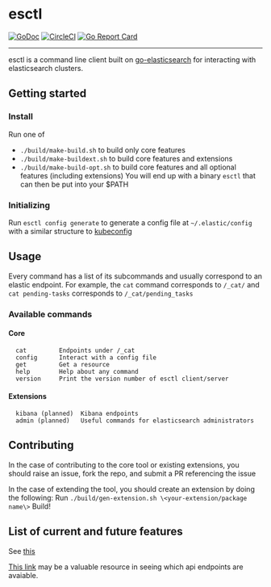 # esctl

[![GoDoc](https://godoc.org/github.com/geoffmore/esctl?status.svg)](http://godoc.org/github.com/geoffmore/esctl)
[![CircleCI](https://circleci.com/gh/geoffmore/esctl.svg?style=svg)](https://circleci.com/gh/geoffmore/esctl)
[![Go Report Card](https://goreportcard.com/badge/github.com/geoffmore/esctl)](https://goreportcard.com/report/github.com/geoffmore/esctl)

----

esctl is a command line client built on [go-elasticsearch](https://github.com/elastic/go-elasticsearch) for interacting with elasticsearch clusters.

## Getting started
### Install
Run one of 
* `./build/make-build.sh` to build only core features
* `./build/make-buildext.sh` to build core features and extensions
* `./build/make-build-opt.sh` to build core features and all optional features
  (including extensions)
You will end up with a binary `esctl` that can then be put into your $PATH
### Initializing
Run `esctl config generate` to generate a config file at `~/.elastic/config` with a similar structure to
[kubeconfig](https://kubernetes.io/docs/concepts/configuration/organize-cluster-access-kubeconfig) 

## Usage
Every command has a list of its subcommands and usually correspond to an elastic
endpoint. For example, the `cat` command corresponds to `/_cat/` and `cat
pending-tasks` corresponds to `/_cat/pending_tasks`

### Available commands
#### Core
```
  cat         Endpoints under /_cat
  config      Interact with a config file
  get         Get a resource
  help        Help about any command
  version     Print the version number of esctl client/server
```
#### Extensions
```
  kibana (planned)  Kibana endpoints
  admin (planned)   Useful commands for elasticsearch administrators
```
## Contributing
In the case of contributing to the core tool or existing extensions, you should
raise an issue,
fork the repo, 
and submit a PR referencing the issue

In the case of extending the tool, you should
create an extension by doing the following:
Run `./build/gen-extension.sh \<your-extension/package name\>`
Build!

## List of current and future features
See [this](TODO.md)

[This link](https://github.com/elastic/elasticsearch/tree/master/rest-api-spec/src/main/resources/rest-api-spec/api) may be a valuable resource in seeing which api endpoints are avaiable.
